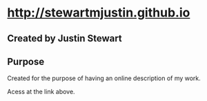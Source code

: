 # http://stewartmjustin.github.io

## Created by Justin Stewart

## Purpose

Created for the purpose of having an online description of my work.

Acess at the link above.